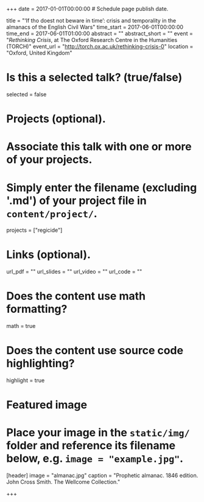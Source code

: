 +++
date = 2017-01-01T00:00:00  # Schedule page publish date.

title = "‘If tho doest not beware in time’: crisis and temporality in the almanacs of the English Civil Wars"
time_start = 2017-06-01T00:00:00
time_end = 2017-06-01T01:00:00
abstract = ""
abstract_short = ""
event = "*Rethinking Crisis*, at The Oxford Research Centre in the Humanities (TORCH)"
event_url = "http://torch.ox.ac.uk/rethinking-crisis-0"
location = "Oxford, United Kingdom"

# Is this a selected talk? (true/false)
selected = false

# Projects (optional).
#   Associate this talk with one or more of your projects.
#   Simply enter the filename (excluding '.md') of your project file in `content/project/`.
projects = ["regicide"]

# Links (optional).
url_pdf = ""
url_slides = ""
url_video = ""
url_code = ""

# Does the content use math formatting?
math = true

# Does the content use source code highlighting?
highlight = true

# Featured image
# Place your image in the `static/img/` folder and reference its filename below, e.g. `image = "example.jpg"`.
[header]
image = "almanac.jpg"
caption = "Prophetic almanac. 1846 edition. John Cross Smith. The Wellcome Collection."

+++

